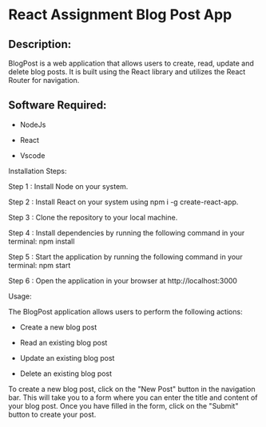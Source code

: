 # React Assignment Blog Post App

## Description:
BlogPost is a web application that allows users to create, read, update and delete blog posts. It is built using the React library and utilizes the React Router for navigation.

## Software Required:

* NodeJs

* React

* Vscode 

Installation Steps:

Step 1 : Install Node on your system.

Step 2 : Install React on your system using npm i -g create-react-app.

Step 3 : Clone the repository to your local machine.

Step 4 : Install dependencies by running the following command in your terminal: npm install

Step 5 : Start the application by running the following command in your terminal: npm start

Step 6 : Open the application in your browser at http://localhost:3000

Usage:

The BlogPost application allows users to perform the following actions:

* Create a new blog post
 
* Read an existing blog post

* Update an existing blog post

* Delete an existing blog post

To create a new blog post, click on the "New Post" button in the navigation bar. This will take you to a form where you can enter the title and content of your blog post. Once you have filled in the form, click on the "Submit" button to create your post.